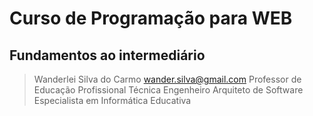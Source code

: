 # Curso de Programação para WEB
## Fundamentos ao intermediário
>
> Wanderlei Silva do Carmo <wander.silva@gmail.com>
> Professor de Educação Profissional Técnica
> Engenheiro Arquiteto de Software
> Especialista em Informática Educativa
>

